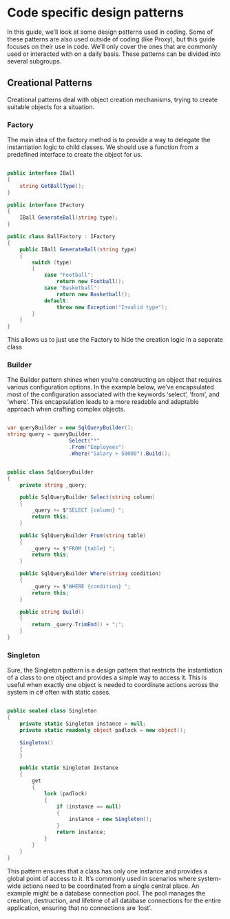 # Code specific design patterns
In this guide, we’ll look at some design patterns used in coding. Some of these patterns are also used outside of coding (like Proxy), but this guide focuses on their use in code. We’ll only cover the ones that are commonly used or interacted with on a daily basis. These patterns can be divided into several subgroups.

## Creational Patterns
Creational patterns deal with object creation mechanisms, trying to create suitable objects for a situation.

### Factory
The main idea of the factory method is to provide a way to delegate the instantiation logic to child classes. We should use a function from a predefined interface to create the object for us.

```c#

public interface IBall
{
    string GetBallType();
}

public interface IFactory
{
    IBall GenerateBall(string type);
}

public class BallFactory : IFactory
{
    public IBall GenerateBall(string type)
    {
        switch (type)
        {
            case "Football":
                return new Football();
            case "Basketball":
                return new Basketball();
            default:
                throw new Exception("Invalid type");
        }
    }
}


```

This allows us to just use the Factory to hide the creation logic in a seperate class

### Builder
The Builder pattern shines when you’re constructing an object that requires various configuration options. In the example below, we’ve encapsulated most of the configuration associated with the keywords ‘select’, ‘from’, and ‘where’. This encapsulation leads to a more readable and adaptable approach when crafting complex objects.


```c#

var queryBuilder = new SqlQueryBuilder();
string query = queryBuilder.
                    Select("*"
                    .From("Employees")
                    .Where("Salary > 50000").Build();


public class SqlQueryBuilder
{
    private string _query;

    public SqlQueryBuilder Select(string column)
    {
        _query += $"SELECT {column} ";
        return this;
    }

    public SqlQueryBuilder From(string table)
    {
        _query += $"FROM {table} ";
        return this;
    }

    public SqlQueryBuilder Where(string condition)
    {
        _query += $"WHERE {condition} ";
        return this;
    }

    public string Build()
    {
        return _query.TrimEnd() + ";";
    }
}


```

### Singleton

Sure, the Singleton pattern is a design pattern that restricts the instantiation of a class to one object and provides a simple way to access it. This is useful when exactly one object is needed to coordinate actions across the system in c# often with static cases.

```c#

public sealed class Singleton
{
    private static Singleton instance = null;
    private static readonly object padlock = new object();

    Singleton()
    {
    }

    public static Singleton Instance
    {
        get
        {
            lock (padlock)
            {
                if (instance == null)
                {
                    instance = new Singleton();
                }
                return instance;
            }
        }
    }
}


```

This pattern ensures that a class has only one instance and provides a global point of access to it. It’s commonly used in scenarios where system-wide actions need to be coordinated from a single central place. An example might be a database connection pool. The pool manages the creation, destruction, and lifetime of all database connections for the entire application, ensuring that no connections are ‘lost’.